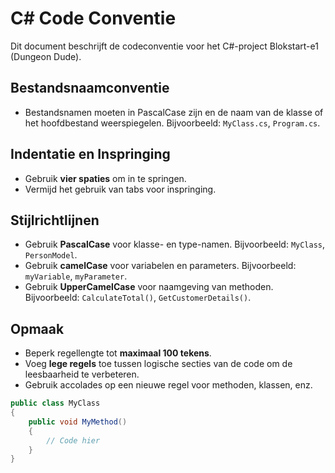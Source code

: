 # C# Code Conventie

Dit document beschrijft de codeconventie voor het C#-project Blokstart-e1 (Dungeon Dude).

## Bestandsnaamconventie

- Bestandsnamen moeten in PascalCase zijn en de naam van de klasse of het hoofdbestand weerspiegelen. Bijvoorbeeld: `MyClass.cs`, `Program.cs`.

## Indentatie en Inspringing

- Gebruik **vier spaties** om in te springen.
- Vermijd het gebruik van tabs voor inspringing.

## Stijlrichtlijnen

- Gebruik **PascalCase** voor klasse- en type-namen. Bijvoorbeeld: `MyClass`, `PersonModel`.
- Gebruik **camelCase** voor variabelen en parameters. Bijvoorbeeld: `myVariable`, `myParameter`.
- Gebruik **UpperCamelCase** voor naamgeving van methoden. Bijvoorbeeld: `CalculateTotal()`, `GetCustomerDetails()`.
## Opmaak

- Beperk regellengte tot **maximaal 100 tekens**.
- Voeg **lege regels** toe tussen logische secties van de code om de leesbaarheid te verbeteren.
- Gebruik accolades op een nieuwe regel voor methoden, klassen, enz.

```csharp
public class MyClass
{
    public void MyMethod()
    {
        // Code hier
    }
}


